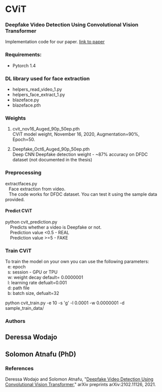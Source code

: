 # CViT
### Deepfake Video Detection Using Convolutional Vision Transformer

Implementation code for our paper. 
[link to paper](https://arxiv.org/abs/2102.11126)

### Requirements:
* Pytorch 1.4

### DL library used for face extraction
   * helpers_read_video_1.py
   * helpers_face_extract_1.py
   * blazeface.py
   * blazeface.pth

### Weights
1. cvit_nov16_Auged_90p_50ep.pth <br/>
   CViT model weight, November 16, 2020, Augmentation=90%, Epoch=50.

2. Deepfake_Oct6_Auged_90p_50ep.pth <br/>
   Deep CNN Deepfake detection weight - ~87% accuracy on DFDC dataset (not documented in the thesis)

### Preprocessing
extractfaces.py<br />
&nbsp;&nbsp;&nbsp;Face extraction from video. <br /> 
&nbsp;&nbsp;&nbsp;The code works for DFDC dataset. You can test it using the sample data provided. 

#### Predict CViT 

python cvit_prediction.py <br />
&nbsp;&nbsp;&nbsp; Predicts whether a video is Deepfake or not.<br />
&nbsp;&nbsp;&nbsp; Prediction value <0.5 - REAL <br />
&nbsp;&nbsp;&nbsp; Prediction value >=5  - FAKE


### Train CViT
To train the model on your own you can use the following parameters:<br />
&nbsp;&nbsp;e: epoch <br/>
&nbsp;&nbsp;s: session - GPU or TPU <br/>
&nbsp;&nbsp;w: weight decay  default= 0.0000001 <br/>
&nbsp;&nbsp;l: learning rate defualt=0.001 <br/>
&nbsp;&nbsp;d: path file <br/>
&nbsp;&nbsp;b: batch size, defualt=32 <br/>

python cvit_train.py -e 10 -s 'g' -l 0.0001 -w 0.0000001 -d sample_train_data/

### Authors
## Deressa Wodajo
## Solomon Atnafu (PhD)

### References
Deressa Wodajo and Solomon Atnafu, "[Deepfake Video Detection Using Convolutional Vision Transformer](https://arxiv.org/abs/2102.11126)," arXiv preprints arXiv:2102.11126, 2021. 
